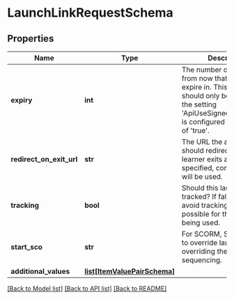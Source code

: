 # LaunchLinkRequestSchema

## Properties
Name | Type | Description | Notes
------------ | ------------- | ------------- | -------------
**expiry** | **int** | The number of seconds from now that this link will expire in. This parameter should only be specified if the setting &#x27;ApiUseSignedLaunchLinks&#x27; is configured with a value of &#x27;true&#x27;. | [optional] [default to 120]
**redirect_on_exit_url** | **str** | The URL the application should redirect to when the learner exits a course. If not specified, configured value will be used. | [optional] 
**tracking** | **bool** | Should this launch be tracked? If false, Engine will avoid tracking to the extent possible for the standard being used. | [optional] [default to True]
**start_sco** | **str** | For SCORM, SCO identifier to override launch, overriding the normal sequencing. | [optional] 
**additional_values** | [**list[ItemValuePairSchema]**](ItemValuePairSchema.md) |  | [optional] 

[[Back to Model list]](../README.md#documentation-for-models) [[Back to API list]](../README.md#documentation-for-api-endpoints) [[Back to README]](../README.md)


